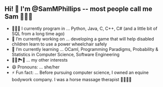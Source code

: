 ## Hi! 👋 I'm @SamMPhillips -- most people call me Sam 🧍🏼‍♀️

- 👩🏼‍💻 I currently program in ... Python, Java, C, C++, C# (and a little bit of SQL from a long time ago)
- 🔭 I’m currently working on ... developing a game that will help disabled children learn to use a power wheelchair safely
- 🌱 I’m currently learning ... OCaml, Programming Paradigms, Probability & Statistics in Computer Science, Software Engineering
- 🐶🐴🏞️🎣 ... my other interests
- 😄 Pronouns: ... she/her
- ⚡ Fun fact: ... Before pursuing computer science, I owned an equine bodywork company. I was a horse massage therapist 🐴💆🏼‍♀️

